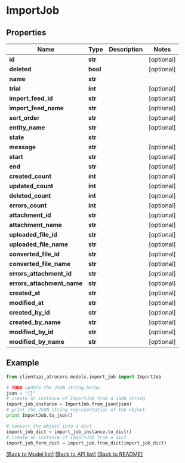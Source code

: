 # ImportJob


## Properties
Name | Type | Description | Notes
------------ | ------------- | ------------- | -------------
**id** | **str** |  | [optional] 
**deleted** | **bool** |  | [optional] 
**name** | **str** |  | 
**trial** | **int** |  | [optional] 
**import_feed_id** | **str** |  | [optional] 
**import_feed_name** | **str** |  | [optional] 
**sort_order** | **str** |  | [optional] 
**entity_name** | **str** |  | [optional] 
**state** | **str** |  | 
**message** | **str** |  | [optional] 
**start** | **str** |  | [optional] 
**end** | **str** |  | [optional] 
**created_count** | **int** |  | [optional] 
**updated_count** | **int** |  | [optional] 
**deleted_count** | **int** |  | [optional] 
**errors_count** | **int** |  | [optional] 
**attachment_id** | **str** |  | [optional] 
**attachment_name** | **str** |  | [optional] 
**uploaded_file_id** | **str** |  | [optional] 
**uploaded_file_name** | **str** |  | [optional] 
**converted_file_id** | **str** |  | [optional] 
**converted_file_name** | **str** |  | [optional] 
**errors_attachment_id** | **str** |  | [optional] 
**errors_attachment_name** | **str** |  | [optional] 
**created_at** | **str** |  | [optional] 
**modified_at** | **str** |  | [optional] 
**created_by_id** | **str** |  | [optional] 
**created_by_name** | **str** |  | [optional] 
**modified_by_id** | **str** |  | [optional] 
**modified_by_name** | **str** |  | [optional] 

## Example

```python
from clientapi_atrocore.models.import_job import ImportJob

# TODO update the JSON string below
json = "{}"
# create an instance of ImportJob from a JSON string
import_job_instance = ImportJob.from_json(json)
# print the JSON string representation of the object
print ImportJob.to_json()

# convert the object into a dict
import_job_dict = import_job_instance.to_dict()
# create an instance of ImportJob from a dict
import_job_form_dict = import_job.from_dict(import_job_dict)
```
[[Back to Model list]](../README.md#documentation-for-models) [[Back to API list]](../README.md#documentation-for-api-endpoints) [[Back to README]](../README.md)


